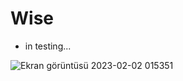 # Wise
 * in testing...
   
![Ekran görüntüsü 2023-02-02 015351](https://user-images.githubusercontent.com/84701901/216185732-1f8b3c9b-c3d2-48a8-a331-1a6f619bfeeb.png)
